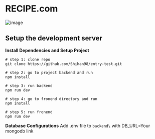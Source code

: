 # RECIPE.com

![image](https://github.com/Shihan98/entry-test/assets/108385778/acef75c3-0db9-474f-8283-216cd189b08f)


## Setup the development server

**Install Dependencies and Setup Project**
```
# step 1: clone repo
git clone https://github.com/Shihan98/entry-test.git

# step 2: go to project backend and run
npm install

# step 3: run backend
npm run dev

# step 4: go to fronend directory and run
npm install

# step 5: run fronend
npm run dev
```


**Database Configurations**
Add .env file to `backend\` 
with DB_URL=Your mongodb link

